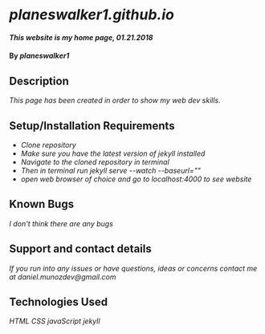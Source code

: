 # _planeswalker1.github.io_

#### _This website is my home page, 01.21.2018_

#### By _**planeswalker1**_

## Description

_This page has been created in order to show my web dev skills._

## Setup/Installation Requirements

* _Clone repository_
* _Make sure you have the latest version of jekyll installed_
* _Navigate to the cloned repository in terminal_
* _Then in terminal run jekyll serve --watch --baseurl=""_
* _open web browser of choice and go to localhost:4000 to see website_

## Known Bugs

_I don't think there are any bugs_

## Support and contact details

_If you run into any issues or have questions, ideas or concerns contact me at daniel.munozdev@gmail.com_

## Technologies Used

_HTML_
_CSS_
_javaScript_
_jekyll_
